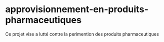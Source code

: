 # approvisionnement-en-produits-pharmaceutiques
Ce projet vise a lutté contre la perimention des produits pharmaceutiques 
